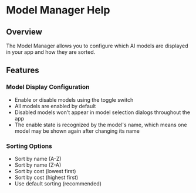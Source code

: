 # Model Manager Help

## Overview
The Model Manager allows you to configure which AI models are displayed in your app and how they are sorted.

## Features

### Model Display Configuration
- Enable or disable models using the toggle switch
- All models are enabled by default
- Disabled models won't appear in model selection dialogs throughout the app
- The enable state is recognized by the model's name, which means one model may be shown again after changing its name

### Sorting Options
- Sort by name (A-Z)
- Sort by name (Z-A)
- Sort by cost (lowest first)
- Sort by cost (highest first)
- Use default sorting (recommended)